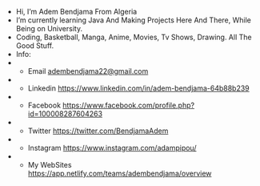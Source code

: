 - Hi, I’m Adem Bendjama From Algeria 
- I’m currently learning Java And Making Projects Here And There, While Being on University.
- Coding, Basketball, Manga, Anime, Movies, Tv Shows, Drawing. All The Good Stuff.
- Info: 
- - Email         adembendjama22@gmail.com
- - Linkedin      https://www.linkedin.com/in/adem-bendjama-64b88b239
- - Facebook      https://www.facebook.com/profile.php?id=100008287604263
- - Twitter       https://twitter.com/BendjamaAdem
- - Instagram     https://www.instagram.com/adampipou/
- - My WebSites   https://app.netlify.com/teams/adembendjama/overview

